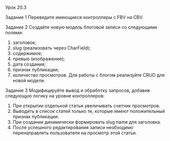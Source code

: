 Урок 20.3

Задание 1
Переведите имеющиеся контроллеры с FBV на CBV.

Задание 2
Создайте новую модель блоговой записи со следующими полями:

1) заголовок;
2) slug (реализовать через CharField);
3) содержимое;
4) превью (изображение);
5) дата создания;
6) признак публикации;
7) количество просмотров.
Для работы с блогом реализуйте CRUD для новой модели.

Задание 3
Модифицируйте вывод и обработку запросов, добавив следующую логику на уровне контроллеров:
1) При открытии отдельной статьи увеличивать счетчик просмотров.
2) Выводить в список статей только те, которые имеют положительный признак публикации.
3) При создании динамически формировать slug name для заголовка.
4) После успешного редактирования записи необходимо перенаправлять пользователя на просмотр этой статьи.
